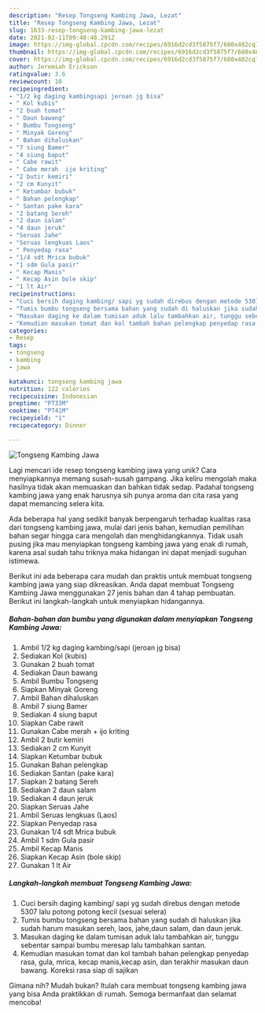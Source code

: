 ```yaml
---
description: "Resep Tongseng Kambing Jawa, Lezat"
title: "Resep Tongseng Kambing Jawa, Lezat"
slug: 1633-resep-tongseng-kambing-jawa-lezat
date: 2021-02-11T09:48:48.291Z
image: https://img-global.cpcdn.com/recipes/6916d2cd3f5875f7/680x482cq70/tongseng-kambing-jawa-foto-resep-utama.jpg
thumbnail: https://img-global.cpcdn.com/recipes/6916d2cd3f5875f7/680x482cq70/tongseng-kambing-jawa-foto-resep-utama.jpg
cover: https://img-global.cpcdn.com/recipes/6916d2cd3f5875f7/680x482cq70/tongseng-kambing-jawa-foto-resep-utama.jpg
author: Jeremiah Erickson
ratingvalue: 3.6
reviewcount: 10
recipeingredient:
- "1/2 kg daging kambingsapi jeroan jg bisa"
- " Kol kubis"
- "2 buah tomat"
- " Daun bawang"
- " Bumbu Tongseng"
- " Minyak Goreng"
- " Bahan dihaluskan"
- "7 siung Bamer"
- "4 siung baput"
- " Cabe rawit"
- " Cabe merah  ijo kriting"
- "2 butir kemiri"
- "2 cm Kunyit"
- " Ketumbar bubuk"
- " Bahan pelengkap"
- " Santan pake kara"
- "2 batang Sereh"
- "2 daun salam"
- "4 daun jeruk"
- "Seruas Jahe"
- "Seruas lengkuas Laos"
- " Penyedap rasa"
- "1/4 sdt Mrica bubuk"
- "1 sdm Gula pasir"
- " Kecap Manis"
- " Kecap Asin bole skip"
- "1 lt Air"
recipeinstructions:
- "Cuci bersih daging kambing/ sapi yg sudah direbus dengan metode 5307 lalu potong potong kecil (sesuai selera)"
- "Tumis bumbu tongseng bersama bahan yang sudah di haluskan jika sudah harum masukan sereh, laos, jahe,daun salam, dan daun jeruk."
- "Masukan daging ke dalam tumisan aduk lalu tambahkan air, tunggu sebentar sampai bumbu meresap lalu tambahkan santan."
- "Kemudian masukan tomat dan kol tambah bahan pelengkap penyedap rasa, gula, mrica, kecap manis,kecap asin, dan terakhir masukan daun bawang. Koreksi rasa siap di sajikan"
categories:
- Resep
tags:
- tongseng
- kambing
- jawa

katakunci: tongseng kambing jawa 
nutrition: 122 calories
recipecuisine: Indonesian
preptime: "PT33M"
cooktime: "PT41M"
recipeyield: "1"
recipecategory: Dinner

---
```



![Tongseng Kambing Jawa](https://img-global.cpcdn.com/recipes/6916d2cd3f5875f7/680x482cq70/tongseng-kambing-jawa-foto-resep-utama.jpg)

Lagi mencari ide resep tongseng kambing jawa yang unik? Cara menyiapkannya memang susah-susah gampang. Jika keliru mengolah maka hasilnya tidak akan memuaskan dan bahkan tidak sedap. Padahal tongseng kambing jawa yang enak harusnya sih punya aroma dan cita rasa yang dapat memancing selera kita.



Ada beberapa hal yang sedikit banyak berpengaruh terhadap kualitas rasa dari tongseng kambing jawa, mulai dari jenis bahan, kemudian pemilihan bahan segar hingga cara mengolah dan menghidangkannya. Tidak usah pusing jika mau menyiapkan tongseng kambing jawa yang enak di rumah, karena asal sudah tahu triknya maka hidangan ini dapat menjadi suguhan istimewa.


Berikut ini ada beberapa cara mudah dan praktis untuk membuat tongseng kambing jawa yang siap dikreasikan. Anda dapat membuat Tongseng Kambing Jawa menggunakan 27 jenis bahan dan 4 tahap pembuatan. Berikut ini langkah-langkah untuk menyiapkan hidangannya.

<!--inarticleads1-->

##### Bahan-bahan dan bumbu yang digunakan dalam menyiapkan Tongseng Kambing Jawa:

1. Ambil 1/2 kg daging kambing/sapi (jeroan jg bisa)
1. Sediakan  Kol (kubis)
1. Gunakan 2 buah tomat
1. Sediakan  Daun bawang
1. Ambil  Bumbu Tongseng
1. Siapkan  Minyak Goreng
1. Ambil  Bahan dihaluskan
1. Ambil 7 siung Bamer
1. Sediakan 4 siung baput
1. Siapkan  Cabe rawit
1. Gunakan  Cabe merah + ijo kriting
1. Ambil 2 butir kemiri
1. Sediakan 2 cm Kunyit
1. Siapkan  Ketumbar bubuk
1. Gunakan  Bahan pelengkap
1. Sediakan  Santan (pake kara)
1. Siapkan 2 batang Sereh
1. Sediakan 2 daun salam
1. Sediakan 4 daun jeruk
1. Siapkan Seruas Jahe
1. Ambil Seruas lengkuas (Laos)
1. Siapkan  Penyedap rasa
1. Gunakan 1/4 sdt Mrica bubuk
1. Ambil 1 sdm Gula pasir
1. Ambil  Kecap Manis
1. Siapkan  Kecap Asin (bole skip)
1. Gunakan 1 lt Air




<!--inarticleads2-->

##### Langkah-langkah membuat Tongseng Kambing Jawa:

1. Cuci bersih daging kambing/ sapi yg sudah direbus dengan metode 5307 lalu potong potong kecil (sesuai selera)
1. Tumis bumbu tongseng bersama bahan yang sudah di haluskan jika sudah harum masukan sereh, laos, jahe,daun salam, dan daun jeruk.
1. Masukan daging ke dalam tumisan aduk lalu tambahkan air, tunggu sebentar sampai bumbu meresap lalu tambahkan santan.
1. Kemudian masukan tomat dan kol tambah bahan pelengkap penyedap rasa, gula, mrica, kecap manis,kecap asin, dan terakhir masukan daun bawang. Koreksi rasa siap di sajikan




Gimana nih? Mudah bukan? Itulah cara membuat tongseng kambing jawa yang bisa Anda praktikkan di rumah. Semoga bermanfaat dan selamat mencoba!
